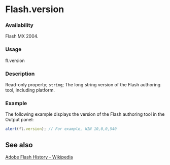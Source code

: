 # Flash.version

### Availability

Flash MX 2004.

### Usage

fl.version

### Description

Read-only property; `string`; The long string version of the Flash authoring tool, including platform.

### Example

The following example displays the version of the Flash authoring tool in the Output panel:

```javascript
alert(fl.version); // For example, WIN 10,0,0,540
```

## See also

[Adobe Flash History - Wikipedia](https://en.wikipedia.org/wiki/Adobe_Flash#History)
